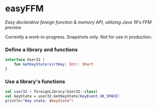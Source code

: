 # easyFFM

_Easy declarative foreign function & memory API, utilizing Java 19's FFM preview_

Currently a work-in-progress. Snapshots only. Not for use in production.

### Define a library and functions

```kotlin
interface User32 {
    fun GetKeyState(virtKey: Int): Short
}
```

### Use a library's functions

```kotlin
val user32 = foreignLibrary(User32::class)
val keyState = user32.GetKeyState(KeyEvent.VK_SPACE)
println("Key state: $keyState")
```
